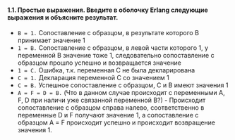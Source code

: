 #### 1.1. Простые выражения. Введите в оболочку Erlang следующие выражения и объясните результат.

 - `B = 1.` Сопоставление с образцом, в результате которого B принимает значение 1
 - `1 = B.` Сопоставление с образцом, в левой части которого 1, у переменной B значение тоже 1, следовательно сопоставление с образцом прошло успешно и возвращается значение
 - `1 = C.` Ошибка, т.к. переменная С не была декларирована
 - `C = 1.` Декларация переменной C со значением 1
 - `C = B.` Успешное сопоставление с образцом, C и B имеют значения 1
 - `A = F = D = B.` (Что в данном случае происходит с переменными A, F, D при
   наличи уже связанной переменной B?) - Происходит сопоставление с образцом справа налево, соответственно в переменные D и F получают значение 1, а сопоставление с образцом A = F происходит успешно и происходит возвращение значения 1.